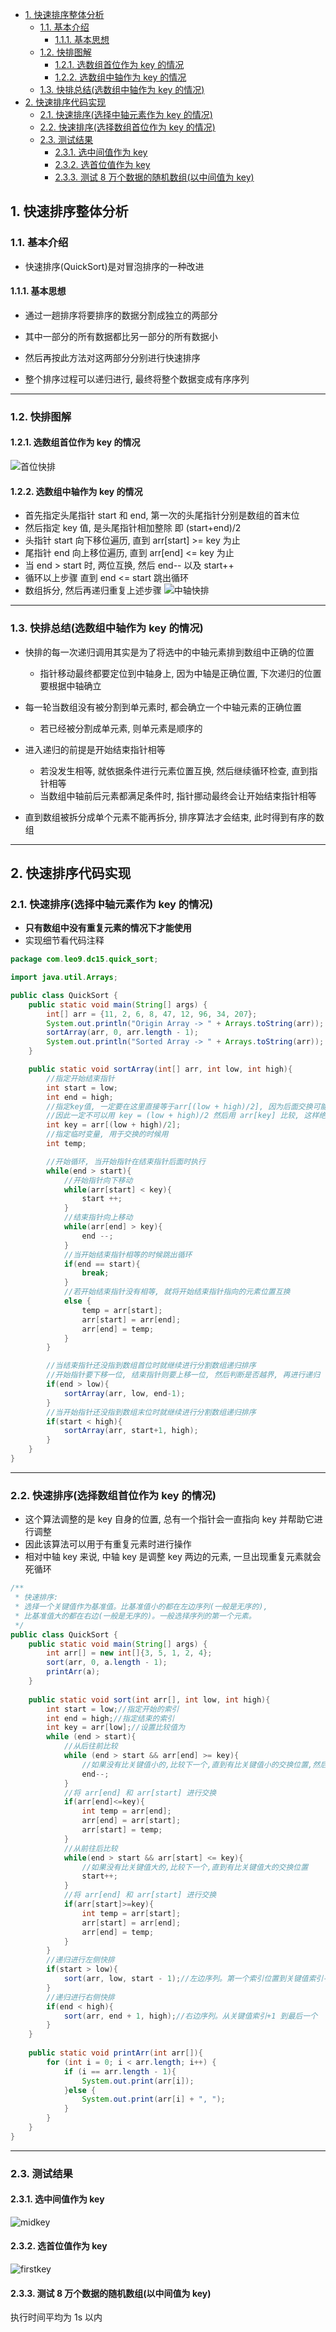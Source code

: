 <!-- TOC -->

- [1. 快速排序整体分析](#1-快速排序整体分析)
  - [1.1. 基本介绍](#11-基本介绍)
    - [1.1.1. 基本思想](#111-基本思想)
  - [1.2. 快排图解](#12-快排图解)
    - [1.2.1. 选数组首位作为 key 的情况](#121-选数组首位作为-key-的情况)
    - [1.2.2. 选数组中轴作为 key 的情况](#122-选数组中轴作为-key-的情况)
  - [1.3. 快排总结(选数组中轴作为 key 的情况)](#13-快排总结选数组中轴作为-key-的情况)
- [2. 快速排序代码实现](#2-快速排序代码实现)
  - [2.1. 快速排序(选择中轴元素作为 key 的情况)](#21-快速排序选择中轴元素作为-key-的情况)
  - [2.2. 快速排序(选择数组首位作为 key 的情况)](#22-快速排序选择数组首位作为-key-的情况)
  - [2.3. 测试结果](#23-测试结果)
    - [2.3.1. 选中间值作为 key](#231-选中间值作为-key)
    - [2.3.2. 选首位值作为 key](#232-选首位值作为-key)
    - [2.3.3. 测试 8 万个数据的随机数组(以中间值为 key)](#233-测试-8-万个数据的随机数组以中间值为-key)

<!-- /TOC -->

## 1. 快速排序整体分析

### 1.1. 基本介绍
- 快速排序(QuickSort)是对冒泡排序的一种改进

#### 1.1.1. 基本思想  
- 通过一趟排序将要排序的数据分割成独立的两部分

- 其中一部分的所有数据都比另一部分的所有数据小

- 然后再按此方法对这两部分分别进行快速排序

- 整个排序过程可以递归进行, 最终将整个数据变成有序序列

****

### 1.2. 快排图解

#### 1.2.1. 选数组首位作为 key 的情况
![首位快排](../99.images/2020-05-18-09-48-38.png)

#### 1.2.2. 选数组中轴作为 key 的情况
- 首先指定头尾指针 start 和 end, 第一次的头尾指针分别是数组的首末位
- 然后指定 key 值, 是头尾指针相加整除 即 (start+end)/2
- 头指针 start 向下移位遍历, 直到 arr[start] >= key 为止
- 尾指针 end 向上移位遍历, 直到 arr[end] <= key 为止
- 当 end > start 时, 两位互换, 然后 end-- 以及 start++
- 循环以上步骤 直到 end <= start 跳出循环
- 数组拆分, 然后再递归重复上述步骤
![中轴快排](../99.images/2020-05-18-17-09-33.png)

****

### 1.3. 快排总结(选数组中轴作为 key 的情况)
- 快排的每一次递归调用其实是为了将选中的中轴元素排到数组中正确的位置
  - 指针移动最终都要定位到中轴身上, 因为中轴是正确位置, 下次递归的位置要根据中轴确立

- 每一轮当数组没有被分割到单元素时, 都会确立一个中轴元素的正确位置
  - 若已经被分割成单元素, 则单元素是顺序的

- 进入递归的前提是开始结束指针相等
  - 若没发生相等, 就依据条件进行元素位置互换, 然后继续循环检查, 直到指针相等
  - 当数组中轴前后元素都满足条件时, 指针挪动最终会让开始结束指针相等

- 直到数组被拆分成单个元素不能再拆分, 排序算法才会结束, 此时得到有序的数组

****

## 2. 快速排序代码实现

### 2.1. 快速排序(选择中轴元素作为 key 的情况)
- **只有数组中没有重复元素的情况下才能使用**
- 实现细节看代码注释
```java
package com.leo9.dc15.quick_sort;

import java.util.Arrays;

public class QuickSort {
    public static void main(String[] args) {
        int[] arr = {11, 2, 6, 8, 47, 12, 96, 34, 207};
        System.out.println("Origin Array -> " + Arrays.toString(arr));
        sortArray(arr, 0, arr.length - 1);
        System.out.println("Sorted Array -> " + Arrays.toString(arr));
    }

    public static void sortArray(int[] arr, int low, int high){
        //指定开始结束指针
        int start = low;
        int end = high;
        //指定key值, 一定要在这里直接等于arr[(low + high)/2], 因为后面交换可能会交换到这个位置的值
        //因此一定不可以用 key = (low + high)/2 然后用 arr[key] 比较, 这样绝对会出错, 因为这个位置的值在交换过程中可能会发生改变
        int key = arr[(low + high)/2];
        //指定临时变量, 用于交换的时候用
        int temp;

        //开始循环, 当开始指针在结束指针后面时执行
        while(end > start){
            //开始指针向下移动
            while(arr[start] < key){
                start ++;
            }
            //结束指针向上移动
            while(arr[end] > key){
                end --;
            }
            //当开始结束指针相等的时候跳出循环
            if(end == start){
                break;
            }
            //若开始结束指针没有相等, 就将开始结束指针指向的元素位置互换
            else {
                temp = arr[start];
                arr[start] = arr[end];
                arr[end] = temp;
            }
        }

        //当结束指针还没指到数组首位时就继续进行分割数组递归排序
        //开始指针要下移一位, 结束指针则要上移一位, 然后判断是否越界, 再进行递归
        if(end > low){
            sortArray(arr, low, end-1);
        }
        //当开始指针还没指到数组末位时就继续进行分割数组递归排序
        if(start < high){
            sortArray(arr, start+1, high);
        }
    }
}

```

****

### 2.2. 快速排序(选择数组首位作为 key 的情况)
- 这个算法调整的是 key 自身的位置, 总有一个指针会一直指向 key 并帮助它进行调整
- 因此该算法可以用于有重复元素时进行操作
- 相对中轴 key 来说, 中轴 key 是调整 key 两边的元素, 一旦出现重复元素就会死循环
```java
/**
 * 快速排序:
 * 选择一个关键值作为基准值。比基准值小的都在左边序列(一般是无序的),
 * 比基准值大的都在右边(一般是无序的)。一般选择序列的第一个元素。
 */
public class QuickSort {
    public static void main(String[] args) {
        int arr[] = new int[]{3, 5, 1, 2, 4};
        sort(arr, 0, a.length - 1);
        printArr(a);
    }
 
    public static void sort(int arr[], int low, int high){
        int start = low;//指定开始的索引
        int end = high;//指定结束的索引
        int key = arr[low];//设置比较值为
        while (end > start){
            //从后往前比较
            while (end > start && arr[end] >= key){
                //如果没有比关键值小的,比较下一个,直到有比关键值小的交换位置,然后又从前往后比较
                end--;
            }
            //将 arr[end] 和 arr[start] 进行交换
            if(arr[end]<=key){
                int temp = arr[end];
                arr[end] = arr[start];
                arr[start] = temp;
            }
            //从前往后比较
            while(end > start && arr[start] <= key){
                //如果没有比关键值大的,比较下一个,直到有比关键值大的交换位置
                start++;
            }
            //将 arr[end] 和 arr[start] 进行交换
            if(arr[start]>=key){
                int temp = arr[start];
                arr[start] = arr[end];
                arr[end] = temp;
            }
        }
        //递归进行左侧快排
        if(start > low){
            sort(arr, low, start - 1);//左边序列。第一个索引位置到关键值索引-1
        }
        //递归进行右侧快排
        if(end < high){
            sort(arr, end + 1, high);//右边序列。从关键值索引+1 到最后一个
        }
    }
 
    public static void printArr(int arr[]){
        for (int i = 0; i < arr.length; i++) {
            if (i == arr.length - 1){
                System.out.print(arr[i]);
            }else {
                System.out.print(arr[i] + ", ");
            }
        }
    }
}
```

****

### 2.3. 测试结果

#### 2.3.1. 选中间值作为 key
![midkey](../99.images/2020-05-19-09-59-21.png)

#### 2.3.2. 选首位值作为 key
![firstkey](../99.images/2020-05-19-10-03-47.png)

#### 2.3.3. 测试 8 万个数据的随机数组(以中间值为 key)
执行时间平均为 1s 以内